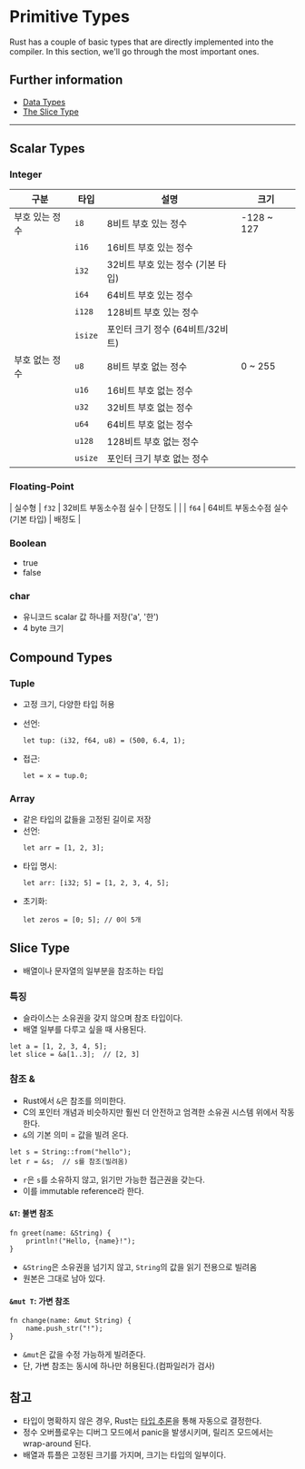 # Primitive Types

Rust has a couple of basic types that are directly implemented into the
compiler. In this section, we'll go through the most important ones.

## Further information

- [Data Types](https://doc.rust-lang.org/book/ch03-02-data-types.html)
- [The Slice Type](https://doc.rust-lang.org/book/ch04-03-slices.html)

---

## Scalar Types

### Integer

| 구분           | 타입    | 설명                              | 크기        |
| -------------- | ------- | --------------------------------- | ----------- |
| 부호 있는 정수 | `i8`    | 8비트 부호 있는 정수              | -128 \~ 127 |
|                | `i16`   | 16비트 부호 있는 정수             |             |
|                | `i32`   | 32비트 부호 있는 정수 (기본 타입) |             |
|                | `i64`   | 64비트 부호 있는 정수             |             |
|                | `i128`  | 128비트 부호 있는 정수            |             |
|                | `isize` | 포인터 크기 정수 (64비트/32비트)  |             |
| 부호 없는 정수 | `u8`    | 8비트 부호 없는 정수              | 0 \~ 255    |
|                | `u16`   | 16비트 부호 없는 정수             |             |
|                | `u32`   | 32비트 부호 없는 정수             |             |
|                | `u64`   | 64비트 부호 없는 정수             |             |
|                | `u128`  | 128비트 부호 없는 정수            |             |
|                | `usize` | 포인터 크기 부호 없는 정수        |             |

### Floating-Point

| 실수형 | `f32` | 32비트 부동소수점 실수 | 단정도 |
| | `f64` | 64비트 부동소수점 실수 (기본 타입) | 배정도 |

### Boolean

- true
- false

### char

- 유니코드 scalar 값 하나를 저장('a', '한')
- 4 byte 크기

## Compound Types

### Tuple

- 고정 크기, 다양한 타입 허용
- 선언:

  ```
  let tup: (i32, f64, u8) = (500, 6.4, 1);
  ```

- 접근:
  ```
  let = x = tup.0;
  ```

### Array

- 같은 타입의 값들을 고정된 길이로 저장
- 선언:
  ```
  let arr = [1, 2, 3];
  ```
- 타입 명시:
  ```
  let arr: [i32; 5] = [1, 2, 3, 4, 5];
  ```
- 초기화:
  ```
  let zeros = [0; 5]; // 0이 5개
  ```

## Slice Type

- 배열이나 문자열의 일부분을 참조하는 타입

### 특징

- 슬라이스는 소유권을 갖지 않으며 참조 타입이다.
- 배열 일부를 다루고 싶을 때 사용된다.

```
let a = [1, 2, 3, 4, 5];
let slice = &a[1..3];  // [2, 3]
```

### 참조 &

- Rust에서 `&`은 참조를 의미한다.
- C의 포인터 개념과 비슷하지만 훨씬 더 안전하고 엄격한 소유권 시스템 위에서 작동한다.
- `&`의 기본 의미 = 값을 빌려 온다.

```
let s = String::from("hello");
let r = &s;  // s를 참조(빌려옴)

```

- `r`은 `s`를 소유하지 않고, 읽기만 가능한 접근권을 갖는다.
- 이를 immutable reference라 한다.

#### `&T`: 불변 참조

```
fn greet(name: &String) {
    println!("Hello, {name}!");
}

```

- `&String`은 소유권을 넘기지 않고, `String`의 값을 읽기 전용으로 빌려옴
- 원본은 그대로 남아 있다.

#### `&mut T`: 가변 참조

```
fn change(name: &mut String) {
    name.push_str("!");
}

```
- `&mut`은 값을 수정 가능하게 빌려준다.
- 단, 가변 참조는 동시에 하나만 허용된다.(컴파일러가 검사)

## 참고

- 타입이 명확하지 않은 경우, Rust는 [타입 추론](https://rustc-dev-guide.rust-lang.org/type-inference.html)을 통해 자동으로 결정한다.
- 정수 오버플로우는 디버그 모드에서 panic을 발생시키며, 릴리즈 모드에서는 wrap-around 된다.
- 배열과 튜플은 고정된 크기를 가지며, 크기는 타입의 일부이다.
